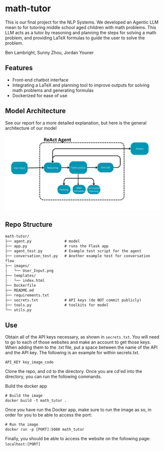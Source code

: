 # math-tutor
This is our final project for the NLP Systems. We developed an Agentic LLM mean to for tutoring middle school aged children with math problems. This LLM acts as a tutor by reasoning
and planning the steps for solving a math problem, and providing LaTeX formulas to guide the user to solve the problem.

Ben Lambright, Sunny Zhou, Jordan Youner

## Features
- Front-end chatbot interface
- Integrating a LaTeX and planning tool to improve outputs for solving math problems and generating formulas
- Dockerized for ease of use

## Model Architecture
See our report for a more detailed explanation, but here is the general architecture of our model
![architecture](images/User_Input.png)

## Repo Structure
```text
math-tutor/
├── agent.py               # model
├── app.py                 # runs the Flask app
├── agent_test.py          # Example test script for the agent
├── conversation_test.py   # Another example test for conversation flow
├── images/
│   └── User_Input.png     
├── templates/
│   └── index.html         
├── Dockerfile             
├── README.md              
├── requirements.txt       
├── secrets.txt            # API keys (do NOT commit publicly)
├── tools.py               # toolkits for model
└── utils.py               
```


## Use 
Obtain all of the API keys necessary, as shown in `secrets.txt`. You will need to go to each of those websites and make an account to get those keys. When adding them to the .txt file, put a space between the name of the API and the API key. The following is an example for within secrets.txt.
```text
API_KEY key_image_code
```

Clone the repo, and cd to the directory. Once you are cd'ed into the directory, you can run the following commands.

Build the docker app
```shell
# Build the image
docker build -t math_tutor .
```
Once you have run the Docker app, make sure to run the image as so, in order for you to be able to access the port:
```shell
# Run the image
docker run -p [PORT]:5000 math_tutor
```
Finally, you should be able to access the website on the following page: `localhost:[PORT]`
